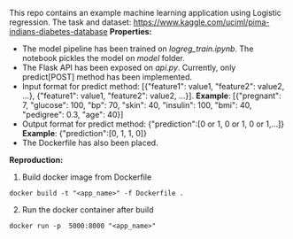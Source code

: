 This repo contains an example machine learning application using Logistic regression. The task and dataset: https://www.kaggle.com/uciml/pima-indians-diabetes-database
**Properties:**
- The model pipeline has been trained on *logreg_train.ipynb*. The notebook pickles the model on *model* folder.
- The Flask API has been exposed on *api.py*. Currently, only predict[POST] method has been implemented.
- Input format for predict method: [{"feature1": value1, "feature2": value2, ...}, {"feature1": value1, "feature2": value2, ...}]. 
**Example**: [{"pregnant": 7, "glucose": 100, "bp": 70, "skin": 40, "insulin": 100, "bmi": 40, "pedigree": 0.3, "age": 40}]
- Output format for predict method: {"prediction":[0 or 1, 0 or 1, 0 or 1,...]}
**Example**: {"prediction":[0, 1, 1, 0]}
- The Dockerfile has also been placed.

**Reproduction:**
1. Build docker image from Dockerfile
```docker
docker build -t "<app_name>" -f Dockerfile .
```
2. Run the docker container after build
```docker
docker run -p  5000:8000 "<app_name>"
```